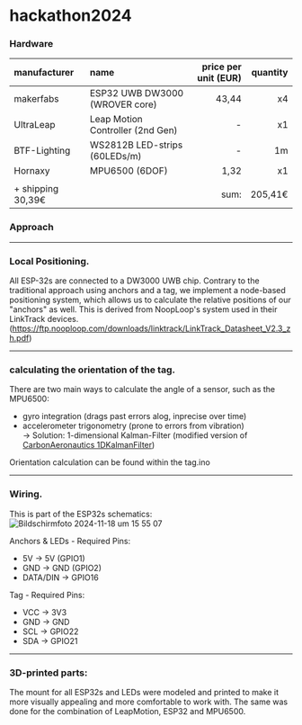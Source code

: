 # hackathon2024



### Hardware

|manufacturer       |name                            |price per unit (EUR)|quantity |
|:---               |:---                            |---:                |---:     |    
|makerfabs          |ESP32 UWB DW3000 (WROVER core)  | 43,44              | x4      |
|UltraLeap          |Leap Motion Controller (2nd Gen)| -                  | x1      |
|BTF-Lighting       |WS2812B LED-strips (60LEDs/m)   | -                  | 1m      |
|Hornaxy            |MPU6500 (6DOF)                  | 1,32               | x1      |
|                   |                                |                    |         |
|+ shipping 30,39€  |                                | sum:               | 205,41€ |


### Approach

---
### Local Positioning.
All ESP-32s are connected to a DW3000 UWB chip.
Contrary to the traditional approach using anchors and a tag, we implement a node-based positioning system, which allows us to calculate the relative positions of our "anchors" as well.
This is derived from NoopLoop's system used in their LinkTrack devices. (https://ftp.nooploop.com/downloads/linktrack/LinkTrack_Datasheet_V2.3_zh.pdf)


---
### calculating the orientation of the tag.
There are two main ways to calculate the angle of a sensor, such as the MPU6500:
- gyro integration (drags past errors alog, inprecise over time)
- accelerometer trigonometry (prone to errors from vibration) </br>
-> Solution: 1-dimensional Kalman-Filter (modified version of [CarbonAeronautics 1DKalmanFilter](https://github.com/CarbonAeronautics/Part-XV-1DKalmanFilter))

Orientation calculation can be found within the tag.ino

---
### Wiring.
This is part of the ESP32s schematics:
![Bildschirmfoto 2024-11-18 um 15 55 07](https://github.com/user-attachments/assets/890285f7-860c-481b-9470-6e1148bf145d)

Anchors & LEDs - Required Pins:
- 5V -> 5V (GPIO1)
- GND -> GND (GPIO2)
- DATA/DIN -> GPIO16 

Tag - Required Pins:
- VCC -> 3V3
- GND -> GND
- SCL -> GPIO22
- SDA -> GPIO21

---
### 3D-printed parts:
The mount for all ESP32s and LEDs were modeled and printed to make it more visually appealing and more comfortable to work with.
The same was done for the combination of LeapMotion, ESP32 and MPU6500.
